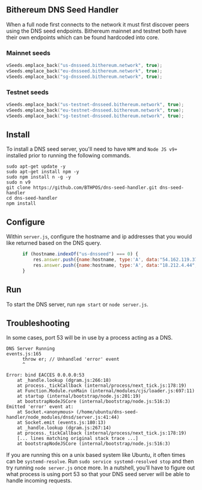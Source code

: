 ## Bithereum DNS Seed Handler

When a full node first connects to the network it must first discover peers using the DNS seed endpoints. Bithereum mainnet and testnet both have their own endpoints which can be found hardcoded into core.

### Mainnet seeds
```c
vSeeds.emplace_back("us-dnsseed.bithereum.network", true);
vSeeds.emplace_back("eu-dnsseed.bithereum.network", true);
vSeeds.emplace_back("sg-dnsseed.bithereum.network", true);
```

### Testnet seeds
```c
vSeeds.emplace_back("us-testnet-dnsseed.bithereum.network", true);
vSeeds.emplace_back("eu-testnet-dnsseed.bithereum.network", true);
vSeeds.emplace_back("sg-testnet-dnsseed.bithereum.network", true);
```

## Install 

To install a DNS seed server, you'll need to have `NPM` and `Node JS v9+` installed prior to running the following commands.

```shell 
sudo apt-get update -y
sudo apt-get install npm -y
sudo npm install n -g -y
sudo n v9
git clone https://github.com/BTHPOS/dns-seed-handler.git dns-seed-handler
cd dns-seed-handler
npm install
```

## Configure 

Within `server.js`, configure the hostname and ip addresses that you would like returned based on the DNS query. 

```javascript
      if (hostname.indexOf("us-dnsseed") === 0) {
          res.answer.push({name:hostname, type:'A', data:"54.162.119.37", ttl:ttl});
          res.answer.push({name:hostname, type:'A', data:"18.212.4.44", ttl:ttl});
      }
```

## Run

To start the DNS server, run `npm start` or `node server.js`. 

## Troubleshooting 

In some cases, port 53 will be in use by a process acting as a DNS. 

```shell
DNS Server Running
events.js:165
      throw er; // Unhandled 'error' event
      ^

Error: bind EACCES 0.0.0.0:53
    at _handle.lookup (dgram.js:266:18)
    at process._tickCallback (internal/process/next_tick.js:178:19)
    at Function.Module.runMain (internal/modules/cjs/loader.js:697:11)
    at startup (internal/bootstrap/node.js:201:19)
    at bootstrapNodeJSCore (internal/bootstrap/node.js:516:3)
Emitted 'error' event at:
    at Socket.<anonymous> (/home/ubuntu/dns-seed-handler/node_modules/dnsd/server.js:41:44)
    at Socket.emit (events.js:180:13)
    at _handle.lookup (dgram.js:267:14)
    at process._tickCallback (internal/process/next_tick.js:178:19)
    [... lines matching original stack trace ...]
    at bootstrapNodeJSCore (internal/bootstrap/node.js:516:3)
```

If you are running this on a unix based system like Ubuntu, it often times can be `systemd-resolve`. Run `sudo service systemd-resolved stop` and then try running `node server.js` once more. In a nutshell, you'll have to figure out what process is using port 53 so that your DNS seed server will be able to handle incoming requests.
